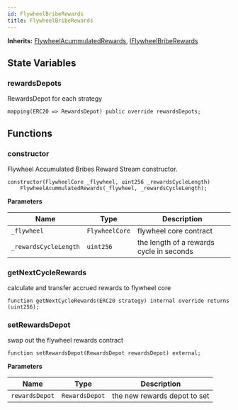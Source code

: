 ```yaml
---
id: FlywheelBribeRewards
title: FlywheelBribeRewards
---
```


**Inherits:**
[FlywheelAcummulatedRewards](/rewards/rewards/FlywheelAcummulatedRewards.sol/abstract.FlywheelAcummulatedRewards.md), [IFlywheelBribeRewards](/rewards/interfaces/IFlywheelBribeRewards.sol/interface.IFlywheelBribeRewards.md)


## State Variables
### rewardsDepots
RewardsDepot for each strategy


```solidity
mapping(ERC20 => RewardsDepot) public override rewardsDepots;
```


## Functions
### constructor

Flywheel Accumulated Bribes Reward Stream constructor.


```solidity
constructor(FlywheelCore _flywheel, uint256 _rewardsCycleLength)
    FlywheelAcummulatedRewards(_flywheel, _rewardsCycleLength);
```
**Parameters**

|Name|Type|Description|
|----|----|-----------|
|`_flywheel`|`FlywheelCore`|flywheel core contract|
|`_rewardsCycleLength`|`uint256`|the length of a rewards cycle in seconds|


### getNextCycleRewards

calculate and transfer accrued rewards to flywheel core


```solidity
function getNextCycleRewards(ERC20 strategy) internal override returns (uint256);
```

### setRewardsDepot

swap out the flywheel rewards contract


```solidity
function setRewardsDepot(RewardsDepot rewardsDepot) external;
```
**Parameters**

|Name|Type|Description|
|----|----|-----------|
|`rewardsDepot`|`RewardsDepot`|the new rewards depot to set|


